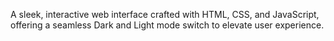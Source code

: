 A sleek, interactive web interface crafted with HTML, CSS, and JavaScript, offering a seamless Dark and Light mode switch to elevate user experience.
